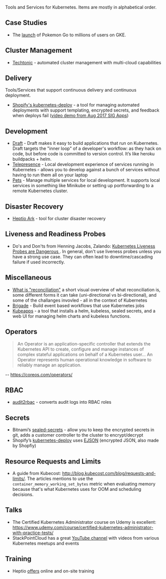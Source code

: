 Tools and Services for Kubernetes. Items are mostly in alphabetical order.

## Case Studies

* The [launch](https://cloudplatform.googleblog.com/2016/09/bringing-Pokemon-GO-to-life-on-Google-Cloud.html) of Pokemon Go to millions of users on GKE.

## Cluster Management

* [Techtonic](https://coreos.com/tectonic/) - automated cluster management with multi-cloud capabilities

## Delivery

Tools/Services that support continuous delivery and continuous deployment.

* [Shopify's kubernetes-deploy](https://github.com/Shopify/kubernetes-deploy) - a tool for managing automated deployments with support templating, encrypted secrets, and feedback when deploys fail ([video demo from Aug 2017 SIG Apps](https://youtu.be/hn23Z-vL_cM?list=PL69nYSiGNLP2LMq7vznITnpd2Fk1YIZF3&t=99))

## Development

* [Draft](https://github.com/Azure/draft) - Draft makes it easy to build applications that run on Kubernetes. Draft targets the "inner loop" of a developer's workflow: as they hack on code, but before code is committed to version control. It’s like heroku buildpacks + helm.
* [Telepresence](https://www.telepresence.io) - Local development experience of services running in Kubernetes - allows you to develop against a bunch of services without having to run them all on your laptop
* [Pets](https://github.com/windmilleng/pets) - Manage multiple services for local development. It supports local services in something like Minikube or setting up portforwarding to a remote Kubernetes cluster.

## Disaster Recovery

* [Heptio Ark](https://github.com/heptio/ark) - tool for cluster disaster recovery

## Liveness and Readiness Probes

* Do's and Don'ts from Henning Jacobs, Zalando: [Kubernetes Liveness Probes are Dangerous
](https://srcco.de/posts/kubernetes-liveness-probes-are-dangerous.html). In general, don't use liveness probes unless you have a strong use case. They can often lead to downtime/cascading failure if used incorrectly.

## Miscellaneous

* [What is "reconciliation"](https://speakerdeck.com/thockin/kubernetes-what-is-reconciliation) a short visual overview of what reconciliation is, some different forms it can take (uni-directional vs bi-directional), and some of the challanges invovled - all in the context of Kubernetes
* [Brigade](https://github.com/Azure/brigade) - Build event based workflows that use Kubernetes jobs
* [Kubeapps](https://kubeapps.com) - a tool that installs a helm, kubeless, sealed secrets, and a web UI for managing helm charts and kubeless functions.

## Operators

> An Operator is an application-specific controller that extends the Kubernetes API to create, configure and manage instances of complex stateful applications on behalf of a Kubernetes user... An Operator represents human operational knowledge in software to reliably manage an application.

-- https://coreos.com/operators/

## RBAC

* [audit2rbac](https://github.com/liggitt/audit2rbac) - converts audit logs into RBAC roles

## Secrets

* Bitnami’s [sealed-secrets](https://github.com/bitnami/sealed-secrets) - allow you to keep the encrypted secrets in git, adds a customer controller to the cluster to encrypt/decrypt
* Shopify’s [kubernetes-deploy](https://github.com/Shopify/kubernetes-deploy) uses [EJSON](https://github.com/Shopify/ejson) (encrypted JSON, also made by Shopfiy)

## Resource Requests and Limits

* A guide from Kubecost: http://blog.kubecost.com/blog/requests-and-limits/. The articles mentions to use the `container_memory_working_set_bytes` metric when evaluating memory because that's what Kubernetes uses for OOM and scheduling decisions.

## Talks

* The Certified Kubernetes Administrator course on Udemy is excellent: https://www.udemy.com/course/certified-kubernetes-administrator-with-practice-tests/
* StackPointCloud has a great [YouTube channel](https://www.youtube.com/user/StackPointCloud/videos) with videos from various Kubernetes meetups and events

## Training

* Heptio [offers](https://heptio.com/services/training/) online and on-site training
